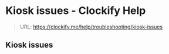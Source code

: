 # Kiosk issues - Clockify Help

> URL: https://clockify.me/help/troubleshooting/kiosk-issues

## Kiosk issues